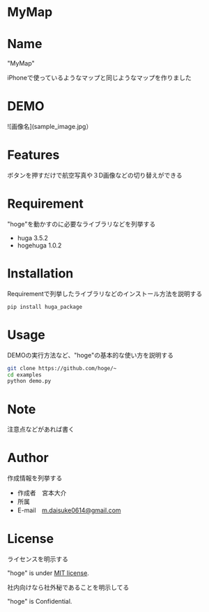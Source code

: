 # MyMap

# Name
 
"MyMap"
 
iPhoneで使っているようなマップと同じようなマップを作りました
 
# DEMO
 
![画像名](sample_image.jpg）
 
# Features
 
ボタンを押すだけで航空写真や３D画像などの切り替えができる
 
# Requirement
 
"hoge"を動かすのに必要なライブラリなどを列挙する
 
* huga 3.5.2
* hogehuga 1.0.2
 
# Installation
 
Requirementで列挙したライブラリなどのインストール方法を説明する
 
```bash
pip install huga_package
```
 
# Usage
 
DEMOの実行方法など、"hoge"の基本的な使い方を説明する
 
```bash
git clone https://github.com/hoge/~
cd examples
python demo.py
```
 
# Note
 
注意点などがあれば書く
 
# Author
 
作成情報を列挙する
 
* 作成者　宮本大介
* 所属
* E-mail　m.daisuke0614@gmail.com
 
# License
ライセンスを明示する
 
"hoge" is under [MIT license](https://en.wikipedia.org/wiki/MIT_License).
 
社内向けなら社外秘であることを明示してる
 
"hoge" is Confidential.
